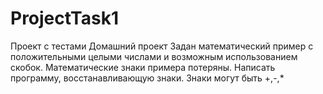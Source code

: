# ProjectTask1
Проект с тестами
Домашний проект 
Задан математический пример с положительными целыми числами и возможным использованием скобок. 
Математические знаки примера потеряны. Написать программу, восстанавливающую знаки. Знаки могут быть +,-,*
